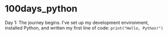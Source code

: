 # 100days_python
Day 1: The journey begins. I've set up my development environment, installed Python, and written my first line of code: `print("Hello, Python!")`
